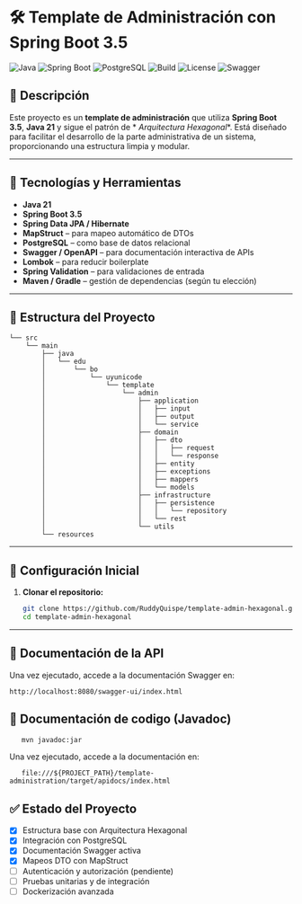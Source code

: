 # 🛠️ Template de Administración con Spring Boot 3.5

![Java](https://img.shields.io/badge/Java-21-blue.svg)
![Spring Boot](https://img.shields.io/badge/Spring%20Boot-3.5.x-brightgreen)
![PostgreSQL](https://img.shields.io/badge/PostgreSQL-latest-blue)
![Build](https://img.shields.io/badge/build-passing-brightgreen)
![License](https://img.shields.io/badge/license-Apache-blue.svg)
![Swagger](https://img.shields.io/badge/docs-Swagger%20UI-blue)

## 📌 Descripción

Este proyecto es un **template de administración** que utiliza **Spring Boot 3.5**, **Java 21** y sigue el patrón de *
*Arquitectura Hexagonal**.
Está diseñado para facilitar el desarrollo de la parte administrativa de un sistema, proporcionando una estructura
limpia y modular.

---

## 🚀 Tecnologías y Herramientas

- **Java 21**
- **Spring Boot 3.5**
- **Spring Data JPA / Hibernate**
- **MapStruct** – para mapeo automático de DTOs
- **PostgreSQL** – como base de datos relacional
- **Swagger / OpenAPI** – para documentación interactiva de APIs
- **Lombok** – para reducir boilerplate
- **Spring Validation** – para validaciones de entrada
- **Maven / Gradle** – gestión de dependencias (según tu elección)

---

## 📁 Estructura del Proyecto

```textplain
└── src
    └── main
        ├── java
        │   └── edu
        │       └── bo
        │           └── uyunicode
        │               └── template
        │                   └── admin
        │                       ├── application
        │                       │   ├── input
        │                       │   ├── output
        │                       │   └── service
        │                       ├── domain
        │                       │   ├── dto
        │                       │   │   ├── request
        │                       │   │   └── response
        │                       │   ├── entity
        │                       │   ├── exceptions
        │                       │   ├── mappers
        │                       │   └── models
        │                       ├── infrastructure
        │                       │   ├── persistence
        │                       │   │   └── repository
        │                       │   └── rest
        │                       └── utils
        └── resources
```

---

## 🔧 Configuración Inicial

1. **Clonar el repositorio:**
   ```bash
   git clone https://github.com/RuddyQuispe/template-admin-hexagonal.git
   cd template-admin-hexagonal
   ```

---

## 📖 Documentación de la API

Una vez ejecutado, accede a la documentación Swagger en:

   ```
   http://localhost:8080/swagger-ui/index.html
   ```

## 📖 Documentación de codigo (Javadoc)

```bash
   mvn javadoc:jar 
```

Una vez ejecutado, accede a la documentación en:

```
   file:///${PROJECT_PATH}/template-administration/target/apidocs/index.html
```

## ✅ Estado del Proyecto

- [x] Estructura base con Arquitectura Hexagonal
- [x] Integración con PostgreSQL
- [x] Documentación Swagger activa
- [x] Mapeos DTO con MapStruct
- [ ] Autenticación y autorización (pendiente)
- [ ] Pruebas unitarias y de integración
- [ ] Dockerización avanzada
